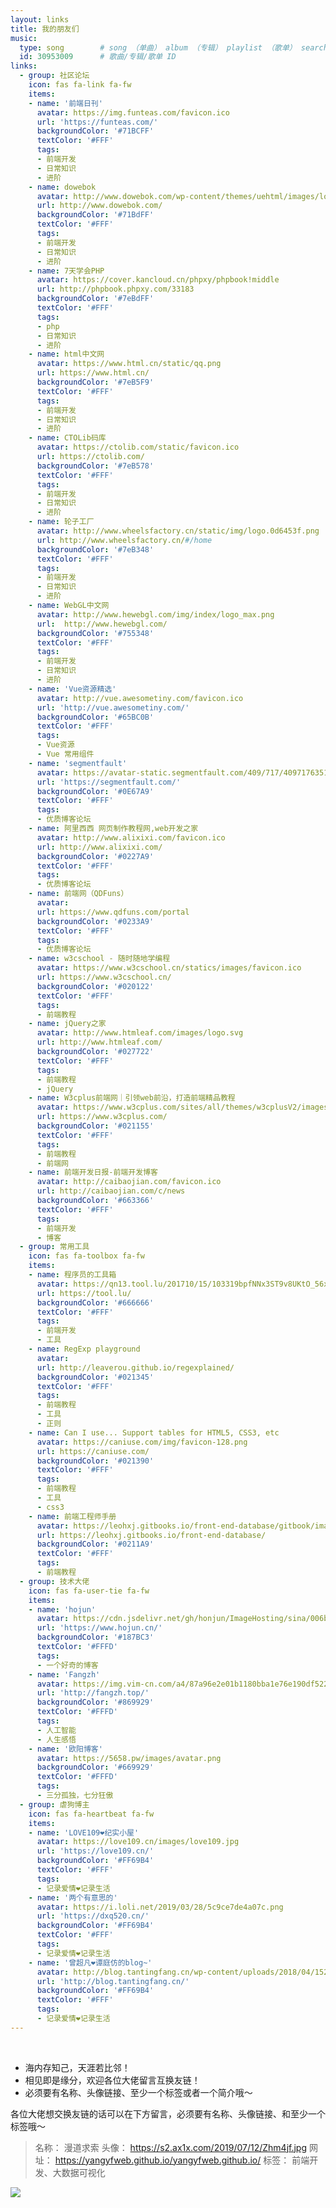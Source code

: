```yaml
---
layout: links
title: 我的朋友们
music:
  type: song        # song （单曲） album （专辑） playlist （歌单） search （搜索）
  id: 30953009      # 歌曲/专辑/歌单 ID
links:
  - group: 社区论坛
    icon: fas fa-link fa-fw
    items:
    - name: '前端日刊'
      avatar: https://img.funteas.com/favicon.ico
      url: 'https://funteas.com/'
      backgroundColor: '#71BCFF'
      textColor: '#FFF'
      tags:
      - 前端开发
      - 日常知识
      - 进阶
    - name: dowebok
      avatar: http://www.dowebok.com/wp-content/themes/uehtml/images/logo2.png
      url: http://www.dowebok.com/
      backgroundColor: '#71BdFF'
      textColor: '#FFF'
      tags:
      - 前端开发
      - 日常知识
      - 进阶
    - name: 7天学会PHP
      avatar: https://cover.kancloud.cn/phpxy/phpbook!middle
      url: http://phpbook.phpxy.com/33183
      backgroundColor: '#7eBdFF'
      textColor: '#FFF'
      tags:
      - php
      - 日常知识
      - 进阶
    - name: html中文网
      avatar: https://www.html.cn/static/qq.png
      url: https://www.html.cn/
      backgroundColor: '#7eB5F9'
      textColor: '#FFF'
      tags:
      - 前端开发
      - 日常知识
      - 进阶
    - name: CTOLib码库
      avatar: https://ctolib.com/static/favicon.ico
      url: https://ctolib.com/
      backgroundColor: '#7eB578'
      textColor: '#FFF'
      tags:
      - 前端开发
      - 日常知识
      - 进阶
    - name: 轮子工厂
      avatar: http://www.wheelsfactory.cn/static/img/logo.0d6453f.png
      url: http://www.wheelsfactory.cn/#/home
      backgroundColor: '#7eB348'
      textColor: '#FFF'
      tags:
      - 前端开发
      - 日常知识
      - 进阶
    - name: WebGL中文网
      avatar: http://www.hewebgl.com/img/index/logo_max.png
      url:  http://www.hewebgl.com/
      backgroundColor: '#755348'
      textColor: '#FFF'
      tags:
      - 前端开发
      - 日常知识
      - 进阶
    - name: 'Vue资源精选'
      avatar: http://vue.awesometiny.com/favicon.ico
      url: 'http://vue.awesometiny.com/'
      backgroundColor: '#65BC0B'
      textColor: '#FFF'
      tags:
      - Vue资源
      - Vue 常用组件
    - name: 'segmentfault'
      avatar: https://avatar-static.segmentfault.com/409/717/4097176351-5c4fc6084ff14_small
      url: 'https://segmentfault.com/'
      backgroundColor: '#0E67A9'
      textColor: '#FFF'
      tags:
      - 优质博客论坛
    - name: 阿里西西 网页制作教程网,web开发之家
      avatar: http://www.alixixi.com/favicon.ico
      url: http://www.alixixi.com/
      backgroundColor: '#0227A9'
      textColor: '#FFF'
      tags:
      - 优质博客论坛
    - name: 前端网（QDFuns）
      avatar:
      url: https://www.qdfuns.com/portal
      backgroundColor: '#0233A9'
      textColor: '#FFF'
      tags:
      - 优质博客论坛
    - name: w3cschool - 随时随地学编程
      avatar: https://www.w3cschool.cn/statics/images/favicon.ico
      url: https://www.w3cschool.cn/
      backgroundColor: '#020122'
      textColor: '#FFF'
      tags:
      - 前端教程
    - name: jQuery之家
      avatar: http://www.htmleaf.com/images/logo.svg
      url: http://www.htmleaf.com/
      backgroundColor: '#027722'
      textColor: '#FFF'
      tags:
      - 前端教程
      - jQuery
    - name: W3cplus前端网｜引领web前沿，打造前端精品教程
      avatar: https://www.w3cplus.com/sites/all/themes/w3cplusV2/images/logo.png
      url: https://www.w3cplus.com/
      backgroundColor: '#021155'
      textColor: '#FFF'
      tags:
      - 前端教程
      - 前端网
    - name: 前端开发日报-前端开发博客
      avatar: http://caibaojian.com/favicon.ico
      url: http://caibaojian.com/c/news
      backgroundColor: '#663366'
      textColor: '#FFF'
      tags:
      - 前端开发
      - 博客
  - group: 常用工具
    icon: fas fa-toolbox fa-fw
    items:
    - name: 程序员的工具箱
      avatar: https://qn13.tool.lu/201710/15/103319bpfNNx3ST9v8UKtO_56x56.png
      url: https://tool.lu/
      backgroundColor: '#666666'
      textColor: '#FFF'
      tags:
      - 前端开发
      - 工具
    - name: RegExp playground
      avatar: 
      url: http://leaverou.github.io/regexplained/
      backgroundColor: '#021345'
      textColor: '#FFF'
      tags:
      - 前端教程
      - 工具
      - 正则
    - name: Can I use... Support tables for HTML5, CSS3, etc
      avatar: https://caniuse.com/img/favicon-128.png
      url: https://caniuse.com/
      backgroundColor: '#021390'
      textColor: '#FFF'
      tags:
      - 前端教程
      - 工具
      - css3
    - name: 前端工程师手册
      avatar: https://leohxj.gitbooks.io/front-end-database/gitbook/images/favicon.ico
      url: https://leohxj.gitbooks.io/front-end-database/
      backgroundColor: '#0211A9'
      textColor: '#FFF'
      tags:
      - 前端教程
  - group: 技术大佬
    icon: fas fa-user-tie fa-fw
    items:
    - name: 'hojun'
      avatar: https://cdn.jsdelivr.net/gh/honjun/ImageHosting/sina/006bYVyvgy1ftand2qurdj303c03cdfv.jpg
      url: 'https://www.hojun.cn/'
      backgroundColor: '#187BC3'
      textColor: '#FFFD'
      tags:
      - 一个好奇的博客
    - name: 'Fangzh'
      avatar: https://img.vim-cn.com/a4/87a96e2e01b1180bba1e76e190df5220378c1a.png
      url: 'http://fangzh.top/'
      backgroundColor: '#869929'
      textColor: '#FFFD'
      tags:
      - 人工智能
      - 人生感悟
    - name: '欧阳博客'
      avatar: https://5658.pw/images/avatar.png
      backgroundColor: '#669929'
      textColor: '#FFFD'
      tags:
      - 三分孤独，七分狂傲
  - group: 虐狗博主
    icon: fas fa-heartbeat fa-fw
    items:
    - name: 'LOVE109❤️纪实小屋'
      avatar: https://love109.cn/images/love109.jpg
      url: 'https://love109.cn/'
      backgroundColor: '#FF69B4'
      textColor: '#FFF'
      tags:
      - 记录爱情❤️记录生活
    - name: '两个有意思的'
      avatar: https://i.loli.net/2019/03/28/5c9ce7de4a07c.png
      url: 'https://dxq520.cn/'
      backgroundColor: '#FF69B4'
      textColor: '#FFF'
      tags:
      - 记录爱情❤️记录生活
    - name: '曾超凡❤谭庭仿的blog~'
      avatar: http://blog.tantingfang.cn/wp-content/uploads/2018/04/1520476200533.jpg
      url: 'http://blog.tantingfang.cn/'
      backgroundColor: '#FF69B4'
      textColor: '#FFF'
      tags:
      - 记录爱情❤️记录生活
---
```


<br>

- 海内存知己，天涯若比邻！
- 相见即是缘分，欢迎各位大佬留言互换友链！
- 必须要有名称、头像链接、至少一个标签或者一个简介哦～

各位大佬想交换友链的话可以在下方留言，必须要有名称、头像链接、和至少一个标签哦～

> 名称： 漫道求索
头像： https://s2.ax1x.com/2019/07/12/Zhm4jf.jpg
网址： https://yangyfweb.github.io/yangyfweb.github.io/
标签： 前端开发、大数据可视化

<img src="https://s2.ax1x.com/2019/07/12/ZhmoDS.gif">
